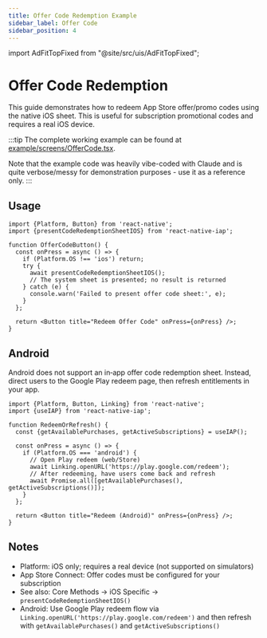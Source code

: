 ```yaml
---
title: Offer Code Redemption Example
sidebar_label: Offer Code
sidebar_position: 4
---
```


import AdFitTopFixed from "@site/src/uis/AdFitTopFixed";

# Offer Code Redemption

<AdFitTopFixed />

This guide demonstrates how to redeem App Store offer/promo codes using the native iOS sheet. This is useful for subscription promotional codes and requires a real iOS device.

:::tip
The complete working example can be found at [example/screens/OfferCode.tsx](https://github.com/hyochan/react-native-iap/blob/main/example/screens/OfferCode.tsx).

Note that the example code was heavily vibe-coded with Claude and is quite verbose/messy for demonstration purposes - use it as a reference only.
:::

## Usage

```tsx
import {Platform, Button} from 'react-native';
import {presentCodeRedemptionSheetIOS} from 'react-native-iap';

function OfferCodeButton() {
  const onPress = async () => {
    if (Platform.OS !== 'ios') return;
    try {
      await presentCodeRedemptionSheetIOS();
      // The system sheet is presented; no result is returned
    } catch (e) {
      console.warn('Failed to present offer code sheet:', e);
    }
  };

  return <Button title="Redeem Offer Code" onPress={onPress} />;
}
```

## Android

Android does not support an in‑app offer code redemption sheet. Instead, direct users to the Google Play redeem page, then refresh entitlements in your app.

```tsx
import {Platform, Button, Linking} from 'react-native';
import {useIAP} from 'react-native-iap';

function RedeemOrRefresh() {
  const {getAvailablePurchases, getActiveSubscriptions} = useIAP();

  const onPress = async () => {
    if (Platform.OS === 'android') {
      // Open Play redeem (web/Store)
      await Linking.openURL('https://play.google.com/redeem');
      // After redeeming, have users come back and refresh
      await Promise.all([getAvailablePurchases(), getActiveSubscriptions()]);
    }
  };

  return <Button title="Redeem (Android)" onPress={onPress} />;
}
```

## Notes

- Platform: iOS only; requires a real device (not supported on simulators)
- App Store Connect: Offer codes must be configured for your subscription
- See also: Core Methods → iOS Specific → `presentCodeRedemptionSheetIOS()`
- Android: Use Google Play redeem flow via `Linking.openURL('https://play.google.com/redeem')` and then refresh with `getAvailablePurchases()` and `getActiveSubscriptions()`
